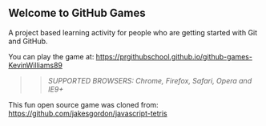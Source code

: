 ## Welcome to GitHub Games

A project based learning activity for people who are getting started with Git and GitHub.

You can play the game at: https://prgithubschool.github.io/github-games-KevinWilliams89

>> _*SUPPORTED BROWSERS*: Chrome, Firefox, Safari, Opera and IE9+_

This fun open source game was cloned from: https://github.com/jakesgordon/javascript-tetris
